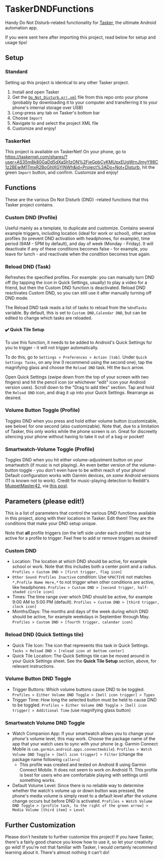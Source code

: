 # TaskerDNDFunctions
Handy Do Not Disturb-related functionality for [Tasker](https://play.google.com/store/apps/details?id=net.dinglisch.android.taskerm), the ultimate Android automation app.

If you were sent here after importing this project, read below for setup and usage tips!


## Setup

### Standard
Setting up this project is identical to any other Tasker project.
1. Install and open Tasker
1. Get the [`Do_Not_Disturb.prj.xml`](./Do_Not_Disturb.prj.xml) file from this repo onto your phone (probably by downloading it to your computer and transferring it to your phone's internal storage over USB)
1. Long-press any tab on Tasker's bottom bar
1. Choose `Import`
1. Navigate to and select the project XML file
1. Customize and enjoy!

### TaskerNet
This project is available on TaskerNet! On your phone, go to <https://taskernet.com/shares/?user=AS35m8k80GaDd5dXaSh1zON%2FjeGpbCvKMUpxEUgWrnJlmyY98C1z2BEwlM1TmxR2BoGhlXGYlNWh&id=Project%3ADo+Not+Disturb>, hit the green `Import` button, and confirm. Customize and enjoy!


## Functions
These are the various Do Not Disturb (DND) -related functions that this Tasker project contains.

### Custom DND (Profile)
Useful mainly as a template, to duplicate and customize. Contains several example triggers, including location (ideal for work or school), other active profiles (to prevent DND activation with headphones, for example), time period (9AM - 5PM by default), and day of week (Monday - Friday). It will deactivate if any of these conditions becomes false - for example, you leave for lunch - and reactivate when the condition becomes true again.

### Reload DND (Task)
Refreshes the specified profiles. For example: you can manually turn DND off (by tapping the icon in Quick Settings, usually) to play a video for a friend, but then the Custom DND function is deactivated. Reload DND reactivates Custom DND, so you can still use it after manually turning off DND mode.

The Reload DND task reads a list of tasks to reload from the `%dndTasks` variable. By default, this is set to `Custom DND,Calendar DND`, but can be edited to change which tasks are reloaded.

#### :heavy_check_mark: Quick Tile Setup
To use this function, it needs to be added to Android's Quick Settings for you to trigger - it will not trigger automatically.

To do this, go to `Settings > Preferences > Action [tab]`. Under `Quick Settings Tasks`, on any line (I recommend using the second one), tap the magnifying glass and choose the `Reload DND` task. Hit the `Back` arrow.

Open Quick Settings (swipe down from the top of your screen with two fingers) and hit the pencil icon (or whichever "edit" icon your Android version uses). Scroll down to the "Drag to add tiles" section. Tap and hold the `Reload DND` icon, and drag it up into your Quick Settings. Rearrange as desired.

### Volume Button Toggle (Profile)
Toggles DND when you press and hold either volume button (customizable, see below) for one second (also customizable). Note that, due to a limitation of Tasker, this only works while the phone screen is on. Great for discreetly silencing your phone without having to take it out of a bag or pocket!

### Smartwatch-Volume Toggle (Profile)
Toggles DND when you hit either volume-adjustment button on your smartwatch (if music is not playing). An even better version of the volume-button toggle - you don't even have to be within reach of your phone! Default configuration works with Garmin devices, on *some* Android versions (11 is known not to work). Credit for music-playing detection to Reddit's [MuppetMaster42](https://www.reddit.com/user/MuppetMaster42/), via [this post](https://www.reddit.com/r/tasker/comments/52p6h6/how_to_check_if_music_is_playing_without_an/).


## Parameters (please edit!)
This is a list of parameters that control the various DND functions available in this project, along with their locations in Tasker. Edit them! They are the conditions that make your DND setup unique.

Note that __all__ profile triggers (on the left side under each profile) must be active for a profile to trigger. Feel free to add or remove triggers as desired!

### Custom DND
- Location: The location at which DND should be active, for example school or work. Note that this includes both a center point and a radius. `Profiles > Custom DND > [first trigger, flag icon]`
- `Other Sound Profiles Inactive` condition: Use `%PACTIVE` not matches `*,Profile Name Here,*` to not trigger when other conditions are active, like headphones. `Profiles > Custom DND > [second trigger, half-shaded circle icon]`
- Times: The time range over which DND should be active, for example 9:00 AM to 5:00 PM (default). `Profiles > Custom DND > [third trigger, clock icon]`
- Months/Days: The months and days of the week during which DND should be active, for example weekdays in September through May. `Profiles > Custom DND > [fourth trigger, calendar icon]`

### Reload DND (Quick Settings tile)
- Quick Tile Icon: The icon that represents this task in Quick Settings. `Tasks > Reload DND > [reload icon at bottom center]`
- Quick Tile Location: The Quick Settings tile can be moved around in your Quick Settings sheet. See the __Quick Tile Setup__ section, above, for relevant instructions.

### Volume Button DND Toggle
- Trigger Buttons: Which volume buttons cause DND to be toggled. `Profiles > Either Volume DND Toggle > [bell icon trigger] > Types`
- Trigger Time: How long the selected button must be held to cause DND to be toggled. `Profiles > Either Volume DND Toggle > [bell icon trigger] > Additional Time` (use magnifying glass button)

### Smartwatch Volume DND Toggle
- Watch Companion App: If your smartwatch allows you to change your *phone's* volume level, this may work. Choose the package name of the app that your watch uses to sync with your phone (e.g. Garmin Connect Mobile is `com.garmin.android.apps.connectmobile`). `Profiles > Watch Volume DND Toggle > [bell icon trigger] > Filter` (change the package name following `caller=`)
    - This profile was created and tested on Android 8 using Garmin Connect Mobile. It does not seem to work on Android 11. This profile is best for users who are comfortable playing with settings until something works.
- Default Volume Level: Since there is no reliable way to determine whether the watch's volume up or down button was pressed, the phone's media volume is simply reset to a default level after the volume change occurs but before DND is activated. `Profiles > Watch Volume DND Toggle > [profile task, to the right of the green arrow] > Media Volume [third item] > Level`

## Further Customization
Please don't hesitate to further customize this project! If you have Tasker, there's a fairly good chance you know how to use it, so let your creativity go wild! If you're not that familiar with Tasker, I would certainly recommend learning about it. There's almost nothing it can't do!

